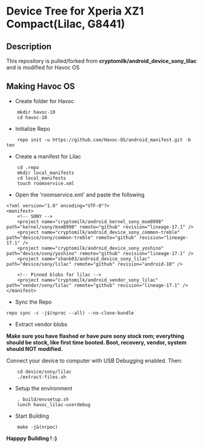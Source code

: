 # Device Tree for Xperia XZ1 Compact(Lilac, G8441)
## Description
This repository is pulled/forked from **cryptomilk/android_device_sony_lilac** and is modified for Havoc OS

## Making Havoc OS
- Create folder for Havoc
```
    mkdir havoc-10
    cd havoc-10
```
- Initialize Repo
```
    repo init -u https://github.com/Havoc-OS/android_manifest.git -b ten
```
- Create a manifest for Lilac
```
    cd .repo
    mkdir local_manifests
    cd local_manifests
    touch roomservice.xml
```
- Open the 'roomservice.xml' and paste the following
```
<?xml version="1.0" encoding="UTF-8"?>
<manifest>
    <!-- SONY -->
    <project name="cryptomilk/android_kernel_sony_msm8998" path="kernel/sony/msm8998" remote="github" revision="lineage-17.1" />
    <project name="cryptomilk/android_device_sony_common-treble" path="device/sony/common-treble" remote="github" revision="lineage-17.1" />
    <project name="cryptomilk/android_device_sony_yoshino" path="device/sony/yoshino" remote="github" revision="lineage-17.1" />
    <project name="shank03/android_device_sony_lilac" path="device/sony/lilac" remote="github" revision="android-10" />

    <!-- Pinned blobs for lilac -->
    <project name="cryptomilk/android_vendor_sony_lilac" path="vendor/sony/lilac" remote="github" revision="lineage-17.1" />
</manifest>
```
- Sync the Repo
```
repo sync -c -j$(nproc --all) --no-clone-bundle
```
- Extract vendor blobs

**Make sure you have flashed or have pure sony stock rom; everything should be stock, like first time booted. Boot, recovery, vendor, system should NOT modified.**

Connect your device to computer with USB Debugging enabled.
Then:
```
    cd device/sony/lilac
    ./extract-files.sh
```
- Setup the environment
```
    . build/envsetup.sh
    lunch havoc_lilac-userdebug
```
- Start Building
```
    make -j&(nrpoc)
```

**Happpy Building ! :)** 
